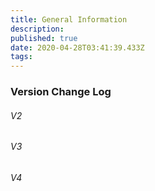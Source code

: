 ```yaml
---
title: General Information
description: 
published: true
date: 2020-04-28T03:41:39.433Z
tags: 
---
```


### Version Change Log
###### V2

###### V3

###### V4
